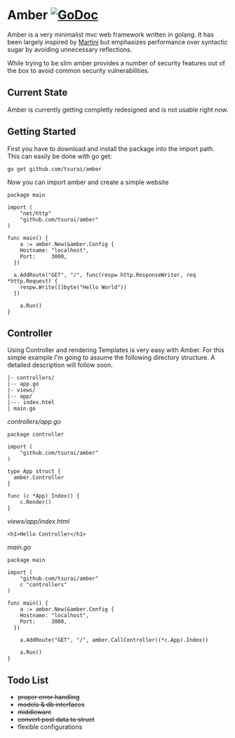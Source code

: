 # Amber [![GoDoc](https://godoc.org/github.com/tsurai/amber?status.png)](http://godoc.org/github.com/tsurai/amber)

Amber is a very minimalist mvc web framework written in golang. It has been largely inspired by [Martini](https://github.com/codegangsta/martini) but emphasizes performance over syntactic sugar by avoiding unnecessary reflections.

While trying to be slim amber provides a number of security features out of the box to avoid common security vulnerabilities.

## Current State
Amber is currently getting completly redesigned and is not usable right now.

## Getting Started

First you have to download and install the package into the import path. This can easily be done with go get:
```
go get github.com/tsurai/amber
```

Now you can import amber and create a simple website
```
package main

import (
	"net/http"
	"github.com/tsurai/amber"
)

func main() {
	a := amber.New(&amber.Config {
    Hostname: "localhost",
    Port:     3000,
  })

  a.AddRoute("GET", "/", func(respw http.ResponseWriter, req *http.Request) {
    respw.Write([]byte("Hello World"))
  })

	a.Run()
}
```

## Controller

Using Controller and rendering Templates is very easy with Amber. For this simple example I'm going to assume the following directory structure. A detailed description will follow soon.
```
|- controllers/
|-- app.go
|- views/
|-- app/
|--- index.html
| main.go
```

*controllers/app.go*
```
package controller

import (
	"github.com/tsurai/amber"
)

type App struct {
  amber.Controller
}

func (c *App) Index() {
	c.Render()
}
```

*views/app/index.html*
```
<h1>Hello Controller</h1>
```
  
*main.go*
```
package main

import (
	"github.com/tsurai/amber"
	c "controllers"
)

func main() {
	a := amber.New(&amber.Config {
    Hostname: "localhost",
    Port:     3000,
  })

	a.AddRoute("GET", "/", amber.CallController((*c.App).Index))

	a.Run()
}

```

## Todo List
- ~~proper error handling~~
- ~~models & db interfaces~~
- ~~middleware~~
- ~~convert post data to struct~~
- flexible configurations

